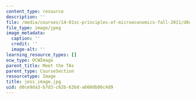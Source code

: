 ```yaml
---
content_type: resource
description: ''
file: /media/courses/14-01sc-principles-of-microeconomics-fall-2011/d0ce9da3b7d3c62b63bda660db06c4d9_jess_image.jpg
file_type: image/jpeg
image_metadata:
  caption: ''
  credit: ''
  image-alt: ''
learning_resource_types: []
ocw_type: OCWImage
parent_title: Meet the TAs
parent_type: CourseSection
resourcetype: Image
title: jess_image.jpg
uid: d0ce9da3-b7d3-c62b-63bd-a660db06c4d9
---
```

